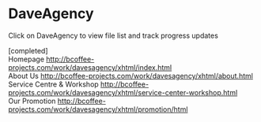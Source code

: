 DaveAgency
==========  

Click on DaveAgency to view file list and track progress updates  

[completed]  
Homepage http://bcoffee-projects.com/work/davesagency/xhtml/index.html  
About Us http://bcoffee-projects.com/work/davesagency/xhtml/about.html  
Service Centre & Workshop http://bcoffee-projects.com/work/davesagency/xhtml/service-center-workshop.html  
Our Promotion http://bcoffee-projects.com/work/davesagency/xhtml/promotion/html
